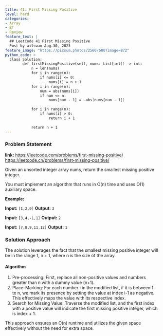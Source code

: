 ```yaml
---
title: 41. First Missing Positive
level: hard
categories:
- Array
- BT
- Review
feature_text: |
  ## LeetCode 41 First Missing Positive
  Post by ailswan Aug.30, 2023
feature_image: "https://picsum.photos/2560/600?image=872"
python_code: >
  class Solution:
        def firstMissingPositive(self, nums: List[int]) -> int:
            n = len(nums)
            for i in range(n):
                if nums[i] <= 0:
                    nums[i] = n + 1
            for i in range(n):
                num = abs(nums[i])
                if num <= n:
                    nums[num - 1] = -abs(nums[num - 1])
            
            for i in range(n):
                if nums[i] > 0:
                    return i + 1
            
            return n + 1
---
```


### Problem Statement
**link:**
https://leetcode.com/problems/first-missing-positive/
https://leetcode.cn/problems/first-missing-positive/

Given an unsorted integer array nums, return the smallest missing positive integer.

You must implement an algorithm that runs in O(n) time and uses O(1) auxiliary space.

**Example:**

**Input:** `[1,2,0]`
**Output:** `3`

**Input:** `[3,4,-1,1]`
**Output:** `2`

**Input:** `[7,8,9,11,12]`
**Output:** `1`

### Solution Approach

 The solution leverages the fact that the smallest missing positive integer will be in the range 1, n + 1, where n is the size of the array.


#### Algorithm

1. Pre-processing: First, replace all non-positive values and numbers greater than n with a dummy value (n+1).
2. Place-Marking: For each number i in the modified list, if it is between 1 to n, we mark its presence by setting the value at index i-1 as negative. This effectively maps the value with its respective index.
3. Search for Missing Value: Traverse the modified list, and the first index with a positive value will indicate the first missing positive integer, which is index + 1.

This approach ensures an O(n) runtime and utilizes the given space effectively without the need for extra space.
